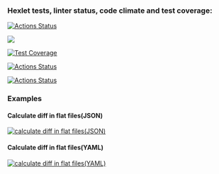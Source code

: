 ### Hexlet tests, linter status, code climate and test coverage:
[![Actions Status](https://github.com/Parker-idc/python-project-50/workflows/hexlet-check/badge.svg)](https://github.com/Parker-idc/python-project-50/actions)

<a href="https://codeclimate.com/github/Parker-idc/python-project-50/maintainability"><img src="https://api.codeclimate.com/v1/badges/bb1fb88528b23e27eae1/maintainability" /></a>

[![Test Coverage](https://api.codeclimate.com/v1/badges/bb1fb88528b23e27eae1/test_coverage)](https://codeclimate.com/github/Parker-idc/python-project-50/test_coverage)

[![Actions Status](https://github.com/Parker-idc/python-project-50/workflows/flake8/badge.svg)](https://github.com/Parker-idc/python-project-50/actions)

[![Actions Status](https://github.com/Parker-idc/python-project-50/workflows/pytest/badge.svg)](https://github.com/Parker-idc/python-project-50/actions)


### Examples

#### Calculate diff in flat files(JSON)
[![calculate diff in flat files(JSON)](https://asciinema.org/a/9ePsOIDnpTzv5kzNZGuR0Ahhl.svg)](https://asciinema.org/a/9ePsOIDnpTzv5kzNZGuR0Ahhl)

#### Calculate diff in flat files(YAML)
[![calculate diff in flat files(YAML)](https://asciinema.org/a/QAqb65VqIGbt3F7VjMYzpbLFx.svg)](https://asciinema.org/a/QAqb65VqIGbt3F7VjMYzpbLFx)

